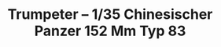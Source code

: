 ---
layout: product
title: "Trumpeter – 1/35 Chinesischer Panzer 152 Mm Typ 83"
price: "2700" 
desc: "N/A"
img_path: "/assets/img/TRU00305.jpg"
brand: "N/A"
available: false
special_offer: false
new: false
soon: false
cat: "010000"
subcat: "013400"
subsubcat: "0N/A"
sifra: "TRU00305"
popular: true
---